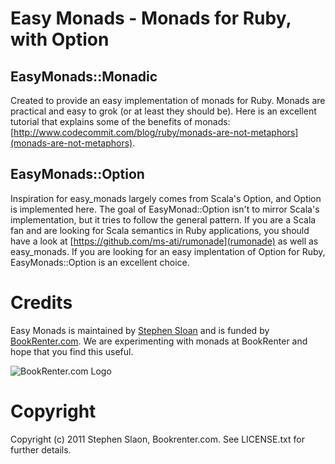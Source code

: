 # Easy Monads - Monads for Ruby, with Option

## EasyMonads::Monadic

Created to provide an easy implementation of monads for Ruby.  Monads are practical and easy to grok (or at least they should be).  Here is an excellent tutorial that explains some of the benefits of monads: [http://www.codecommit.com/blog/ruby/monads-are-not-metaphors](monads-are-not-metaphors).

## EasyMonads::Option

Inspiration for easy_monads largely comes from Scala's Option, and Option is implemented here.  The goal of EasyMonad::Option isn't to mirror Scala's implementation, but it tries to follow the general pattern.  If you are a Scala fan and are looking for Scala semantics in Ruby applications, you should have a look at [https://github.com/ms-ati/rumonade](rumonade) as well as easy_monads. If you are looking for an easy implentation of Option for Ruby, EasyMonads::Option is an excellent choice.

# Credits

Easy Monads is maintained by [Stephen Sloan](https://github.com/SteveSJ76) and is funded by [BookRenter.com](http://www.bookrenter.com "BookRenter.com"). We are experimenting with monads at BookRenter and hope that you find this useful.

![BookRenter.com Logo](http://assets0.bookrenter.com/images/header/bookrenter_logo.gif "BookRenter.com")


# Copyright

Copyright (c) 2011 Stephen Slaon, Bookrenter.com. See LICENSE.txt for further details.